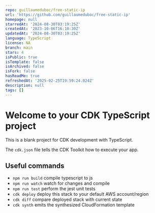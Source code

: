```yaml
---
repo: guillaumeduboc/free-static-ip
url: 'https://github.com/guillaumeduboc/free-static-ip'
homepage: null
starredAt: '2024-08-30T03:19:25Z'
createdAt: '2023-10-06T16:10:30Z'
updatedAt: '2024-08-30T03:19:25Z'
language: TypeScript
license: NA
branch: main
stars: 4
isPublic: true
isTemplate: false
isArchived: false
isFork: false
hasReadMe: true
refreshedAt: '2025-02-25T19:59:24.024Z'
description: null
tags: []
---
```


# Welcome to your CDK TypeScript project

This is a blank project for CDK development with TypeScript.

The `cdk.json` file tells the CDK Toolkit how to execute your app.

## Useful commands

* `npm run build`   compile typescript to js
* `npm run watch`   watch for changes and compile
* `npm run test`    perform the jest unit tests
* `cdk deploy`      deploy this stack to your default AWS account/region
* `cdk diff`        compare deployed stack with current state
* `cdk synth`       emits the synthesized CloudFormation template
